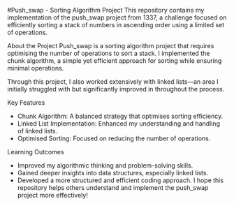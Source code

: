 #Push_swap - Sorting Algorithm Project
This repository contains my implementation of the push_swap project from 1337, a challenge focused on efficiently sorting a stack of numbers in ascending order using a limited set of operations.

About the Project
Push_swap is a sorting algorithm project that requires optimising the number of operations to sort a stack. I implemented the chunk algorithm, a simple yet efficient approach for sorting while ensuring minimal operations.

Through this project, I also worked extensively with linked lists—an area I initially struggled with but significantly improved in throughout the process.

Key Features
- Chunk Algorithm: A balanced strategy that optimises sorting efficiency.
- Linked List Implementation: Enhanced my understanding and handling of linked lists.
- Optimised Sorting: Focused on reducing the number of operations.

Learning Outcomes
- Improved my algorithmic thinking and problem-solving skills.
- Gained deeper insights into data structures, especially linked lists.
- Developed a more structured and efficient coding approach.
I hope this repository helps others understand and implement the push_swap project more effectively!

